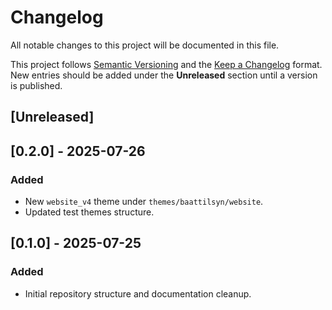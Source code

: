 # Changelog

All notable changes to this project will be documented in this file.

This project follows [Semantic Versioning](https://semver.org/spec/v2.0.0.html)
and the [Keep a Changelog](https://keepachangelog.com/en/1.0.0/) format. New
entries should be added under the **Unreleased** section until a version is
published.

## [Unreleased]

## [0.2.0] - 2025-07-26
### Added
 - New `website_v4` theme under `themes/baattilsyn/website`.
- Updated test themes structure.

## [0.1.0] - 2025-07-25
### Added
- Initial repository structure and documentation cleanup.
